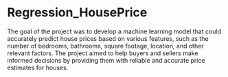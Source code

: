 # Regression_HousePrice


The goal of the project was to develop a machine learning model that could accurately predict house prices based on various features, such as the number of bedrooms, bathrooms, square footage, location, and other relevant factors. The project aimed to help buyers and sellers make informed decisions by providing them with reliable and accurate price estimates for houses.


